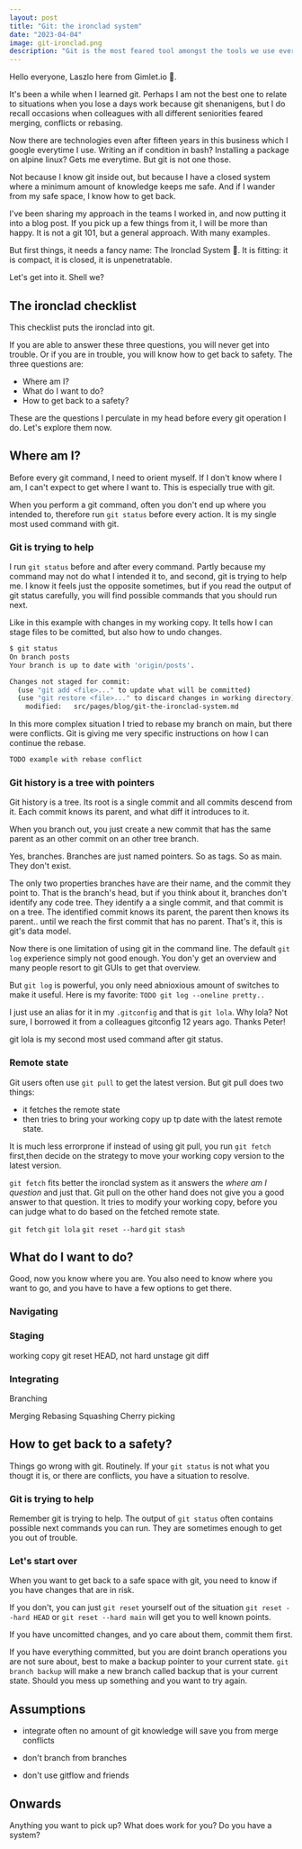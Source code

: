 ```yaml
---
layout: post
title: "Git: the ironclad system"
date: "2023-04-04"
image: git-ironclad.png
description: "Git is the most feared tool amongst the tools we use everyday. Over the years I developed an ironclad approach to git, to not get into trouble, and if I did, how to get out of it."
---
```


Hello everyone, Laszlo here from Gimlet.io 👋.

It's been a while when I learned git. Perhaps I am not the best one to relate to situations when you lose a days work because git shenanigens, but I do recall occasions when colleagues with all different seniorities feared merging, conflicts or rebasing.

Now there are technologies even after fifteen years in this business which I google everytime I use. Writing an if condition in bash? Installing a package on alpine linux? Gets me everytime. But git is not one those.

Not because I know git inside out, but because I have a closed system where a minimum amount of knowledge keeps me safe. And if I wander from my safe space, I know how to get back.

I've been sharing my approach in the teams I worked in, and now putting it into a blog post. If you pick up a few things from it, I will be more than happy. It is not a git 101, but a general approach. With many examples.

But first things, it needs a fancy name: The Ironclad System 🤡. It is fitting: it is compact, it is closed, it is unpenetratable.

Let's get into it. Shell we?

## The ironclad checklist

This checklist puts the ironclad into git.

If you are able to answer these three questions, you will never get into trouble. Or if you are in trouble, you will know how to get back to safety. The three questions are:

- Where am I?
- What do I want to do?
- How to get back to a safety?

These are the questions I perculate in my head before every git operation I do. Let's explore them now.

## Where am I?

Before every git command, I need to orient myself. If I don't know where I am, I can't expect to get where I want to. This is especially true with git.

When you perform a git command, often you don't end up where you intended to, therefore run `git status` before every action. It is my single most used command with git.

### Git is trying to help

I run `git status` before and after every command. Partly because my command may not do what I intended it to, and second, git is trying to help me. I know it feels just the opposite sometimes, but if you read the output of git status carefully, you will find possible commands that you should run next.

Like in this example with changes in my working copy. It tells how I can stage files to be comitted, but also how to undo changes.

```bash
$ git status
On branch posts
Your branch is up to date with 'origin/posts'.

Changes not staged for commit:
  (use "git add <file>..." to update what will be committed)
  (use "git restore <file>..." to discard changes in working directory)
	modified:   src/pages/blog/git-the-ironclad-system.md
```

In this more complex situation I tried to rebase my branch on main, but there were conflicts. Git is giving me very specific instructions on how I can continue the rebase.

```bash
TODO example with rebase conflict
```

### Git history is a tree with pointers

Git history is a tree. Its root is a single commit and all commits descend from it. Each commit knows its parent, and what diff it introduces to it.

When you branch out, you just create a new commit that has the same parent as an other commit on an other tree branch.

Yes, branches. Branches are just named pointers. So as tags. So as main. They don't exist.

The only two properties branches have are their name, and the commit they point to. That is the branch's head, but if you think about it, branches don't identify any code tree. They identify a a single commit, and that commit is on a tree. The identified commit knows its parent, the parent then knows its parent.. until we reach the first commit that has no parent. That's it, this is git's data model.

Now there is one limitation of using git in the command line. The default `git log` experience simply not good enough. You don'y get an overview and many people resort to git GUIs to get that overview.

But `git log` is powerful, you only need abnioxious amount of switches to make it useful. Here is my favorite:
`TODO git log --oneline pretty..`

I just use an alias for it in my `.gitconfig` and that is `git lola`. Why lola? Not sure, I borrowed it from a colleagues gitconfig 12 years ago. Thanks Peter!

git lola is my second most used command after git status.

### Remote state

Git users often use `git pull` to get the latest version. But git pull does two things:
- it fetches the remote state
- then tries to bring your working copy up tp date with the latest remote state.

It is much less errorprone if instead of using git pull, you run `git fetch` first,then decide on the strategy to move your working copy version to the latest version. 

`git fetch` fits better the ironclad system as it answers the *where am I question* and just that. Git pull on the other hand does not give you a good answer to that question. It tries to modify your working copy, before you can judge what to do based on the fetched remote state.

`git fetch`
`git lola`
`git reset --hard`
`git stash`

## What do I want to do?

Good, now you know where you are. You also need to know where you want to go, and you have to have a few options to get there.

### Navigating

### Staging

working copy
git reset HEAD, not hard
unstage
git diff

### Integrating 
Branching

Merging
Rebasing
Squashing
Cherry picking

## How to get back to a safety?

Things go wrong with git. Routinely. If your `git status` is not what you thougt it is, or there are conflicts, you have a situation to resolve.

### Git is trying to help

Remember git is trying to help. The output of `git status` often contains possible next commands you can run. They are sometimes enough to get you out of trouble.

### Let's start over

When you want to get back to a safe space with git, you need to know if you have changes that are in risk.

If you don't, you can just `git reset` yourself out of the situation
`git reset --hard HEAD` or `git reset --hard main` will get you to well known points.

If you have uncomitted changes, and yo care about them, commit them first.

If you have everything committed, but you are doint branch operations you are not sure about, best to make a backup pointer to your current state. `git branch backup` will make a new branch called backup that is your current state. Should you mess up something and you want to try again.

##  Assumptions

- integrate often
no amount of git knowledge will save you from merge conflicts
- don't branch from branches

- don't use gitflow and friends

## Onwards
Anything you want to pick up?
What does work for you?
Do you have a system?
